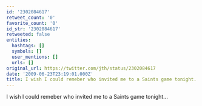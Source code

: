 ```yaml
---
id: '2302084617'
retweet_count: '0'
favorite_count: '0'
id_str: '2302084617'
retweeted: false
entities:
  hashtags: []
  symbols: []
  user_mentions: []
  urls: []
original_url: https://twitter.com/jth/status/2302084617
date: '2009-06-23T23:19:01.000Z'
title: I wish I could remeber who invited me to a Saints game tonight...
---
```


I wish I could remeber who invited me to a Saints game tonight...